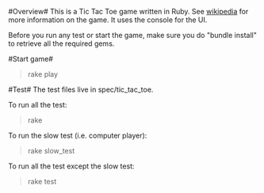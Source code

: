 #Overview#
This is a Tic Tac Toe game written in Ruby. See [wikipedia](http://en.wikipedia.org/wiki/Tic-tac-toe) for more information on the game. It uses the console for the UI.

Before you run any test or start the game, make sure you do "bundle install" to retrieve all the required gems.

#Start game#
>rake play

#Test#
The test files live in spec/tic_tac_toe.

To run all the test:
>rake

To run the slow test (i.e. computer player):
>rake slow_test

To run all the test except the slow test:
>rake test
